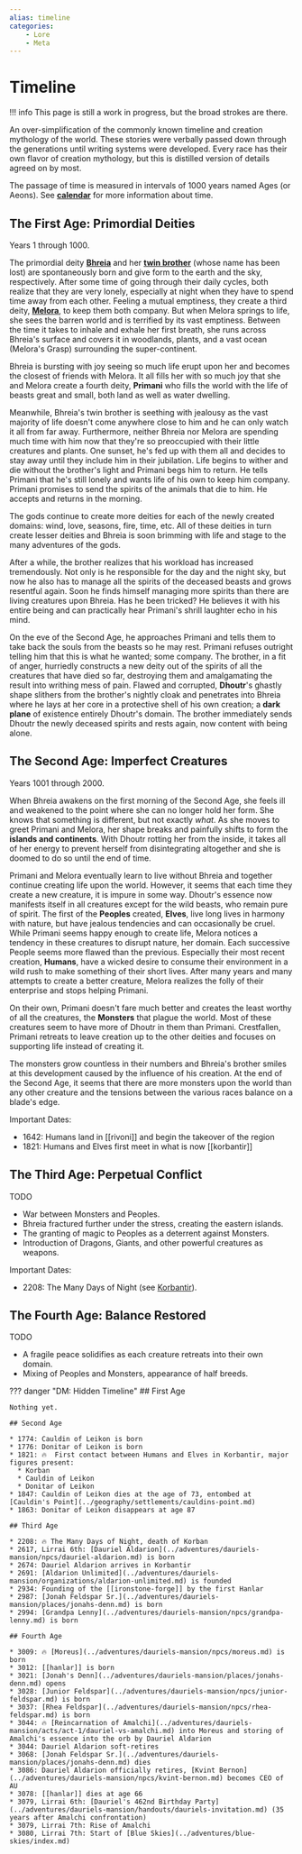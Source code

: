 ```yaml
---
alias: timeline
categories:
    - Lore
    - Meta
---
```

# Timeline

!!! info
    This page is still a work in progress, but the broad strokes are there.

An over-simplification of the commonly known timeline and creation mythology of the world. These stories were verbally passed down through the generations until writing systems were developed. Every race has their own flavor of creation mythology, but this is distilled version of details agreed on by most.

The passage of time is measured in intervals of 1000 years named Ages (or Aeons). See [**calendar**](../etcetera/calendar.md) for more information about time.

## The First Age: Primordial Deities

Years 1 through 1000.

The primordial deity [**Bhreia**](../deities/bhreia.md) and her [**twin brother**](../deities/bhreias-brother.md) (whose name has been lost) are spontaneously born and give form to the earth and the sky, respectively. After some time of going through their daily cycles, both realize that they are very lonely, especially at night when they have to spend time away from each other. Feeling a mutual emptiness, they create a third deity, [**Melora**](../deities/melora.md), to keep them both company. But when Melora springs to life, she sees the barren world and is terrified by its vast emptiness. Between the time it takes to inhale and exhale her first breath, she runs across Bhreia's surface and covers it in woodlands, plants, and a vast ocean (Melora's Grasp) surrounding the super-continent.

Bhreia is bursting with joy seeing so much life erupt upon her and becomes the closest of friends with Melora. It all fills her with so much joy that she and Melora create a fourth deity, **Primani** who fills the world with the life of beasts great and small, both land as well as water dwelling.

Meanwhile, Bhreia's twin brother is seething with jealousy as the vast majority of life doesn't come anywhere close to him and he can only watch it all from far away. Furthermore, neither Bhreia nor Melora are spending much time with him now that they're so preoccupied with their little creatures and plants. One sunset, he's fed up with them all and decides to stay away until they include him in their jubilation. Life begins to wither and die without the brother's light and Primani begs him to return. He tells Primani that he's still lonely and wants life of his own to keep him company. Primani promises to send the spirits of the animals that die to him. He accepts and returns in the morning.

The gods continue to create more deities for each of the newly created domains: wind, love, seasons, fire, time, etc. All of these deities in turn create lesser deities and Bhreia is soon brimming with life and stage to the many adventures of the gods.

After a while, the brother realizes that his workload has increased tremendously. Not only is he responsible for the day and the night sky, but now he also has to manage all the spirits of the deceased beasts and grows resentful again. Soon he finds himself managing more spirits than there are living creatures upon Bhreia. Has he been tricked? He believes it with his entire being and can practically hear Primani's shrill laughter echo in his mind.

On the eve of the Second Age, he approaches Primani and tells them to take back the souls from the beasts so he may rest. Primani refuses outright telling him that this is what he wanted; some company. The brother, in a fit of anger, hurriedly constructs a new deity out of the spirits of all the creatures that have died so far, destroying them and amalgamating the result into writhing mess of pain. Flawed and corrupted, **Dhoutr**'s ghastly shape slithers from the brother's nightly cloak and penetrates into Bhreia where he lays at her core in a protective shell of his own creation; a **dark plane** of existence entirely Dhoutr's domain. The brother immediately sends Dhoutr the newly deceased spirits and rests again, now content with being alone.

## The Second Age: Imperfect Creatures

Years 1001 through 2000.

When Bhreia awakens on the first morning of the Second Age, she feels ill and weakened to the point where she can no longer hold her form. She knows that something is different, but not exactly *what*. As she moves to greet Primani and Melora, her shape breaks and painfully shifts to form the **islands and continents**. With Dhoutr rotting her from the inside, it takes all of her energy to prevent herself from disintegrating altogether and she is doomed to do so until the end of time.

Primani and Melora eventually learn to live without Bhreia and together continue creating life upon the world. However, it seems that each time they create a new creature, it is impure in some way. Dhoutr's essence now manifests itself in all creatures except for the wild beasts, who remain pure of spirit. The first of the **Peoples** created, **Elves**, live long lives in harmony with nature, but have jealous tendencies and can occasionally be cruel. While Primani seems happy enough to create life, Melora notices a tendency in these creatures to disrupt nature, her domain. Each successive People seems more flawed than the previous. Especially their most recent creation, **Humans**, have a wicked desire to consume their environment in a wild rush to make something of their short lives. After many years and many attempts to create a better creature, Melora realizes the folly of their enterprise and stops helping Primani.

On their own, Primani doesn't fare much better and creates the least worthy of all the creatures, the **Monsters** that plague the world. Most of these creatures seem to have more of Dhoutr in them than Primani. Crestfallen, Primani retreats to leave creation up to the other deities and focuses on supporting life instead of creating it.

The monsters grow countless in their numbers and Bhreia's brother smiles at this development caused by the influence of his creation. At the end of the Second Age, it seems that there are more monsters upon the world than any other creature and the tensions between the various races balance on a blade's edge.

Important Dates:

* 1642: Humans land in [[rivoni]] and begin the takeover of the region
* 1821: Humans and Elves first meet in what is now [[korbantir]]

## The Third Age: Perpetual Conflict

TODO

* War between Monsters and Peoples.
* Bhreia fractured further under the stress, creating the eastern islands.
* The granting of magic to Peoples as a deterrent against Monsters.
* Introduction of Dragons, Giants, and other powerful creatures as weapons.

Important Dates:

* 2208: The Many Days of Night (see [Korbantir](../geography/countries/korbantir.md)).

## The Fourth Age: Balance Restored

TODO

* A fragile peace solidifies as each creature retreats into their own domain.
* Mixing of Peoples and Monsters, appearance of half breeds.

??? danger "DM: Hidden Timeline"
    ## First Age

    Nothing yet.

    ## Second Age

    * 1774: Cauldin of Leikon is born
    * 1776: Donitar of Leikon is born
    * 1821: 🔥  First contact between Humans and Elves in Korbantir, major figures present:
      * Korban
      * Cauldin of Leikon
      * Donitar of Leikon
    * 1847: Cauldin of Leikon dies at the age of 73, entombed at [Cauldin's Point](../geography/settlements/cauldins-point.md)
    * 1863: Donitar of Leikon disappears at age 87

    ## Third Age

    * 2208: 🔥 The Many Days of Night, death of Korban
    * 2617, Lirrai 6th: [Dauriel Aldarion](../adventures/dauriels-mansion/npcs/dauriel-aldarion.md) is born
    * 2674: Dauriel Aldarion arrives in Korbantir
    * 2691: [Aldarion Unlimited](../adventures/dauriels-mansion/organizations/aldarion-unlimited.md) is founded
    * 2934: Founding of the [[ironstone-forge]] by the first Hanlar
    * 2987: [Jonah Feldspar Sr.](../adventures/dauriels-mansion/places/jonahs-denn.md) is born
    * 2994: [Grandpa Lenny](../adventures/dauriels-mansion/npcs/grandpa-lenny.md) is born

    ## Fourth Age

    * 3009: 🔥 [Moreus](../adventures/dauriels-mansion/npcs/moreus.md) is born
    * 3012: [[hanlar]] is born
    * 3021: [Jonah's Denn](../adventures/dauriels-mansion/places/jonahs-denn.md) opens
    * 3028: [Junior Feldspar](../adventures/dauriels-mansion/npcs/junior-feldspar.md) is born
    * 3037: [Rhea Feldspar](../adventures/dauriels-mansion/npcs/rhea-feldspar.md) is born
    * 3044: 🔥 [Reincarnation of Amalchi](../adventures/dauriels-mansion/acts/act-1/dauriel-vs-amalchi.md) into Moreus and storing of Amalchi's essence into the orb by Dauriel Aldarion
    * 3044: Dauriel Aldarion soft-retires
    * 3068: [Jonah Feldspar Sr.](../adventures/dauriels-mansion/places/jonahs-denn.md) dies
    * 3086: Dauriel Aldarion officially retires, [Kvint Bernon](../adventures/dauriels-mansion/npcs/kvint-bernon.md) becomes CEO of AU
    * 3078: [[hanlar]] dies at age 66
    * 3079, Lirrai 6th: [Dauriel's 462nd Birthday Party](../adventures/dauriels-mansion/handouts/dauriels-invitation.md) (35 years after Amalchi confrontation)
    * 3079, Lirrai 7th: Rise of Amalchi
    * 3080, Lirrai 7th: Start of [Blue Skies](../adventures/blue-skies/index.md)
